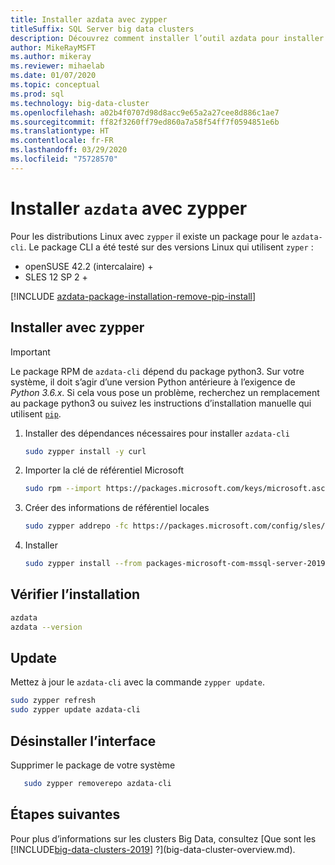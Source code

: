 ```yaml
---
title: Installer azdata avec zypper
titleSuffix: SQL Server big data clusters
description: Découvrez comment installer l’outil azdata pour installer et gérer des clusters Big Data avec zypper.
author: MikeRayMSFT
ms.author: mikeray
ms.reviewer: mihaelab
ms.date: 01/07/2020
ms.topic: conceptual
ms.prod: sql
ms.technology: big-data-cluster
ms.openlocfilehash: a02b4f0707d98d8acc9e65a2a27cee8d886c1ae7
ms.sourcegitcommit: ff82f3260ff79ed860a7a58f54ff7f0594851e6b
ms.translationtype: HT
ms.contentlocale: fr-FR
ms.lasthandoff: 03/29/2020
ms.locfileid: "75728570"
---
```

# <a name="install-azdata-with-zypper"></a>Installer `azdata` avec zypper

Pour les distributions Linux avec `zypper` il existe un package pour le `azdata-cli`. Le package CLI a été testé sur des versions Linux qui utilisent `zyper` :

- openSUSE 42.2 (intercalaire) +
- SLES 12 SP 2 +

[!INCLUDE [azdata-package-installation-remove-pip-install](../includes/azdata-package-installation-remove-pip-install.md)]

## <a name="install-with-zypper"></a>Installer avec zypper
>[!IMPORTANT]
>Le package RPM de `azdata-cli` dépend du package python3. Sur votre système, il doit s’agir d’une version Python antérieure à l’exigence de *Python 3.6.x*. Si cela vous pose un problème, recherchez un remplacement au package python3 ou suivez les instructions d’installation manuelle qui utilisent [`pip`](deploy-install-azdata-pip.md).

1. Installer des dépendances nécessaires pour installer `azdata-cli`

   ```bash
   sudo zypper install -y curl
   ```

1. Importer la clé de référentiel Microsoft

   ```bash
   sudo rpm --import https://packages.microsoft.com/keys/microsoft.asc
   ```

1. Créer des informations de référentiel locales

   ```bash
   sudo zypper addrepo -fc https://packages.microsoft.com/config/sles/12/mssql-server-2019.repo
   ```

1. Installer

   ```bash
   sudo zypper install --from packages-microsoft-com-mssql-server-2019 -y azdata-cli
   ```

## <a name="verify-install"></a>Vérifier l’installation

   ```bash
   azdata
   azdata --version
   ```

## <a name="update"></a>Update

Mettez à jour le `azdata-cli` avec la commande `zypper update`.

   ```bash
   sudo zypper refresh
   sudo zypper update azdata-cli
   ```

## <a name="uninstall"></a>Désinstaller l’interface

Supprimer le package de votre système

```bash
   sudo zypper removerepo azdata-cli
```

## <a name="next-steps"></a>Étapes suivantes

Pour plus d’informations sur les clusters Big Data, consultez [Que sont les [!INCLUDE[big-data-clusters-2019](../includes/ssbigdataclusters-ver15.md)] ?](big-data-cluster-overview.md).

